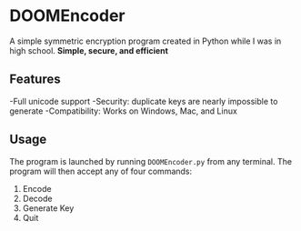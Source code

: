 # DOOMEncoder
A simple symmetric encryption program created in Python while I was in high school. **Simple, secure, and efficient**

## Features
-Full unicode support
-Security: duplicate keys are nearly impossible to generate
-Compatibility: Works on Windows, Mac, and Linux

## Usage
The program is launched by running `DOOMEncoder.py` from any terminal. The program will then accept any of four commands:
1. Encode
2. Decode
3. Generate Key
4. Quit
